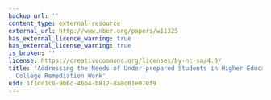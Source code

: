 ```yaml
---
backup_url: ''
content_type: external-resource
external_url: http://www.nber.org/papers/w11325
has_external_licence_warning: true
has_external_license_warning: true
is_broken: ''
license: https://creativecommons.org/licenses/by-nc-sa/4.0/
title: 'Addressing the Needs of Under-prepared Students in Higher Education: Does
  College Remediation Work'
uid: 1f1dd1c6-9b6c-46b4-b812-8a8c01e070f9
---
```

